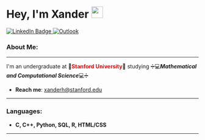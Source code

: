 <h1>Hey, I'm Xander&nbsp;<img src="https://media.giphy.com/media/hvRJCLFzcasrR4ia7z/giphy.gif" width="30px">
</h1><a href="https://www.linkedin.com/in/xander-hnasko-9a03b7225/"><img src="https://img.shields.io/badge/LinkedIn-blue?style=for-the-badge&amp;logo=linkedin&amp;logoColor=white" alt="LinkedIn Badge" class="center"> </a> <a href="mailto:xanderh@stanford.edu" target="_blank"><img alt="Outlook" src="https://img.shields.io/badge/Microsoft_Outlook-0078D4?style=for-the-badge&amp;logo=microsoft-outlook&amp;logoColor=white"></a>

### About Me:

- - -

I'm an undergraduate at 🌲<span style="color: red;">**Stanford University**</span>🌲 studying
➗💻<i>**Mathematical and Computational Science**</i>💻➗
<br>

* **Reach me**: [xanderh@stanford.edu](mailto:xanderh@stanford.edu)

- - -

### Languages:

* **C, C++, Python, SQL, R, HTML/CSS**

- - -

<br>
<br>
